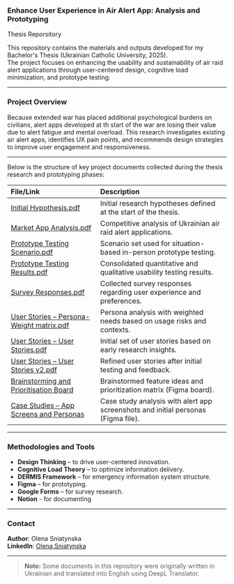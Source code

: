 
### Enhance User Experience in Air Alert App: Analysis and Prototyping
Thesis Reporsitory

This repository contains the materials and outputs developed for my Bachelor's Thesis (Ukrainian Catholic University, 2025).  
The project focuses on enhancing the usability and sustainability of air raid alert applications through user-centered design, cognitive load minimization, and prototype testing.

---

### Project Overview

Because extended war has placed additional psychological burdens on civilians, alert apps developed at th start of the war are losing their value due to alert fatigue and mental overload.
This research investigates existing air alert apps, identifies UX pain points, and recommends design strategies to improve user engagement and responsiveness.

---

Below is the structure of key project documents collected during the thesis research and prototyping phases:

| File/Link | Description |
|:----------|:------------|
| [Initial Hypothesis.pdf](Related%20files/Initial%20Hypothesis.pdf) | Initial research hypotheses defined at the start of the thesis. |
| [Market App Analysis.pdf](Related%20files/Market%20App%20Analysis.pdf) | Competitive analysis of Ukrainian air raid alert applications. |
| [Prototype Testing Scenario.pdf](Related%20files/Prototype%20Testing%20Scenario.pdf) | Scenario set used for situation-based in-person prototype testing. |
| [Prototype Testing Results.pdf](Related%20files/Prototype%20Testing%20Results.pdf) | Consolidated quantitative and qualitative usability testing results. |
| [Survey Responses.pdf](Related%20files/Survey%20Responses.pdf) | Collected survey responses regarding user experience and preferences. |
| [User Stories – Persona-Weight matrix.pdf](Related%20files/User%20Stories%20–%20Persona-Weight%20matrix.pdf) | Persona analysis with weighted needs based on usage risks and contexts. |
| [User Stories – User Stories.pdf](Related%20files/User%20Stories%20–%20User%20Stories.pdf) | Initial set of user stories based on early research insights. |
| [User Stories – User Stories v2.pdf](Related%20files/User%20Stories%20–%20User%20Stories%20v2.pdf) | Refined user stories after initial testing and feedback. |
| [Brainstorming and Prioritisation Board](https://www.figma.com/board/RJEfgRwXeYiKfLjK7re12l/Brainstorming?node-id=0-1&t=v6JzGLGYh6A78YVh-1) | Brainstormed feature ideas and prioritization matrix (Figma board). |
| [Case Studies – App Screens and Personas](https://www.figma.com/design/x8JTyAeh0vWx1mo5KJjx2e/Case-Studies?node-id=0-1&t=29eX0FXVEMRvn1qP-1) | Case study analysis with alert app screenshots and initial personas (Figma file). |


---

### Methodologies and Tools

- **Design Thinking** – to drive user-centered innovation.
- **Cognitive Load Theory** – to optimize information delivery.
- **DERMIS Framework** – for emergency information system structure.
- **Figma** – for prototyping.
- **Google Forms** – for survey research.
- **Notion** - for documenting

---

### Contact

**Author**: Olena Sniatynska  
**LinkedIn**: [Olena Sniatynska](https://www.linkedin.com/in/olena-sniatynska-3a2054269)

---


> **Note:** Some documents in this repository were originally written in Ukrainian and translated into English using DeepL Translator.



